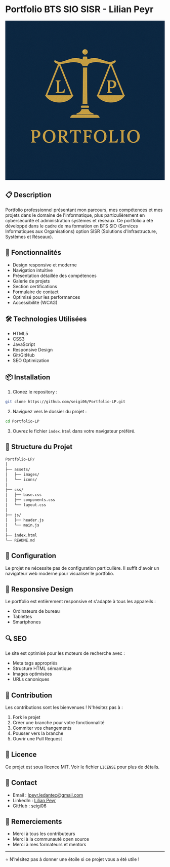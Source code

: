 # Portfolio BTS SIO SISR - Lilian Peyr
![Portfolio Preview](assets/images/Portfolio%20LP.png)

## 📋 Description
Portfolio professionnel présentant mon parcours, mes compétences et mes projets dans le domaine de l'informatique, plus particulièrement en cybersécurité et administration systèmes et réseaux. Ce portfolio a été développé dans le cadre de ma formation en BTS SIO (Services Informatiques aux Organisations) option SISR (Solutions d'Infrastructure, Systèmes et Réseaux).

## 🚀 Fonctionnalités
- Design responsive et moderne
- Navigation intuitive
- Présentation détaillée des compétences
- Galerie de projets
- Section certifications
- Formulaire de contact
- Optimisé pour les performances
- Accessibilité (WCAG)

## 🛠️ Technologies Utilisées
- HTML5
- CSS3
- JavaScript
- Responsive Design
- Git/GitHub
- SEO Optimization

## 📦 Installation
1. Clonez le repository :
```bash
git clone https://github.com/seigi06/Portfolio-LP.git
```
2. Naviguez vers le dossier du projet :
```bash
cd Portfolio-LP
```
3. Ouvrez le fichier `index.html` dans votre navigateur préféré.

## 🎯 Structure du Projet
```
Portfolio-LP/
│
├── assets/
│   ├── images/
│   └── icons/
│
├── css/
│   ├── base.css
│   ├── components.css
│   └── layout.css
│
├── js/
│   ├── header.js
│   └── main.js
│
├── index.html
└── README.md
```

## 🔧 Configuration
Le projet ne nécessite pas de configuration particulière. Il suffit d'avoir un navigateur web moderne pour visualiser le portfolio.

## 📱 Responsive Design
Le portfolio est entièrement responsive et s'adapte à tous les appareils :
- Ordinateurs de bureau
- Tablettes
- Smartphones

## 🔍 SEO
Le site est optimisé pour les moteurs de recherche avec :
- Meta tags appropriés
- Structure HTML sémantique
- Images optimisées
- URLs canoniques

## 🤝 Contribution
Les contributions sont les bienvenues ! N'hésitez pas à :
1. Fork le projet
2. Créer une branche pour votre fonctionnalité
3. Commiter vos changements
4. Pousser vers la branche
5. Ouvrir une Pull Request

## 📄 Licence
Ce projet est sous licence MIT. Voir le fichier `LICENSE` pour plus de détails.

## 👤 Contact
- Email : lpeyr.ledantec@gmail.com
- LinkedIn : [Lilian Peyr](https://www.linkedin.com/in/lilian-peyr/)
- GitHub : [seigi06](https://github.com/seigi06)

## 🙏 Remerciements
- Merci à tous les contributeurs
- Merci à la communauté open source
- Merci à mes formateurs et mentors

---
⭐️ N'hésitez pas à donner une étoile si ce projet vous a été utile !
